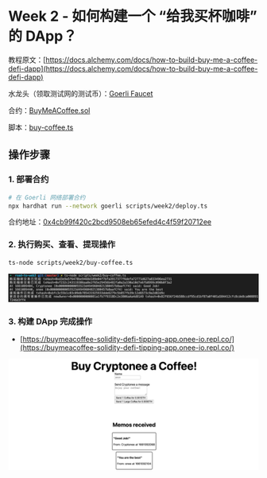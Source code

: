 # Week 2 - 如何构建一个 “给我买杯咖啡” 的 DApp？

教程原文：[https://docs.alchemy.com/docs/how-to-build-buy-me-a-coffee-defi-dapp](https://docs.alchemy.com/docs/how-to-build-buy-me-a-coffee-defi-dapp)

水龙头（领取测试网的测试币）：[Goerli Faucet](https://goerlifaucet.com)

合约：[BuyMeACoffee.sol](../contracts/week2/BuyMeACoffee.sol)

脚本：[buy-coffee.ts](../scripts/week2/buy-coffee.ts)

## 操作步骤

### 1. 部署合约

```sh
# 在 Goerli 网络部署合约
npx hardhat run --network goerli scripts/week2/deploy.ts
```

合约地址：[0x4cb99f420c2bcd9508eb65efed4c4f59f20712ee](https://goerli.etherscan.io/address/0x4cb99f420c2bcd9508eb65efed4c4f59f20712ee)

### 2. 执行购买、查看、提现操作

```sh
ts-node scripts/week2/buy-coffee.ts
```

![](./image/week2-20220821-234012.png)

### 3. 构建 DApp 完成操作

- [https://buymeacoffee-solidity-defi-tipping-app.onee-io.repl.co/](https://buymeacoffee-solidity-defi-tipping-app.onee-io.repl.co/)

![](./image/week2-20220821-234220.png)